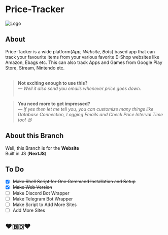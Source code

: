 # Price-Tracker
![Logo](https://i.ibb.co/yf57hXr/Price-Tracker.jpg)

## About
Price-Tacker is a wide platform(*App, Website, Bots*) based app that can track your favourite items from your various favorite E-Shop websites like Amazon, Ebags etc. This can also track Apps and Games from Google Play Store, Stream, Nintendo etc.<br/><br/>
>**Not exciting enough to use this?**<br/>
*—    Well it also send you emails whenever price goes down.*<br/><br/>

>**You need more to get impressed?**<br/>
*—    If yes then let me tell you, you can customize many things like Database Connection, Logging Emails and Check Price Interval Time too! 😉*

## About this Branch

Well, this Branch is for the **Website**<br/>
Built in JS (**NextJS**)


## To Do

- [x] ~~Make Shell Script for One Command Installation and Setup~~
- [x] ~~Make Web Version~~
- [ ] Make Discord Bot Wrapper
- [ ] Make Telegram Bot Wrapper
- [ ] Make Script to Add More Sites
- [ ] Add More Sites

## ❤️🇧🇩❤️
